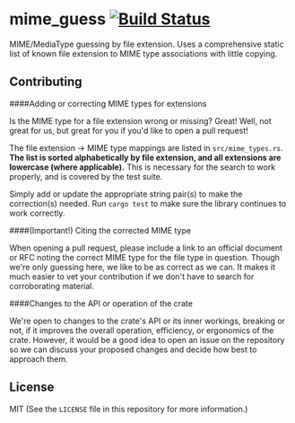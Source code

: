# mime_guess [![Build Status](https://travis-ci.org/cybergeek94/mime_guess.svg?branch=master)](https://travis-ci.org/cybergeek94/mime_guess)

MIME/MediaType guessing by file extension. Uses a comprehensive static list of known file extension to MIME type associations with little copying.

Contributing
-----------

####Adding or correcting MIME types for extensions

Is the MIME type for a file extension wrong or missing? Great! Well, not great for us, but great for you if you'd like to open a pull request! 

The file extension -> MIME type mappings are listed in `src/mime_types.rs`. **The list is sorted alphabetically by file extension, and all extensions are lowercase (where applicable).** This is necessary for the search to work properly, and is covered by the test suite. 

Simply add or update the appropriate string pair(s) to make the correction(s) needed. Run `cargo test` to make sure the library continues to work correctly.

####(Important!) Citing the corrected MIME type 

When opening a pull request, please include a link to an official document or RFC noting the correct MIME type for the file type in question. Though we're only guessing here, we like to be as correct as we can. It makes it much easier to vet your contribution if we don't have to search for corroborating material.

####Changes to the API or operation of the crate

We're open to changes to the crate's API or its inner workings, breaking or not, if it improves the overall operation, efficiency, or ergonomics of the crate. However, it would be a good idea to open an issue on the repository so we can discuss your proposed changes and decide how best to approach them.


License
-------

MIT (See the `LICENSE` file in this repository for more information.)
